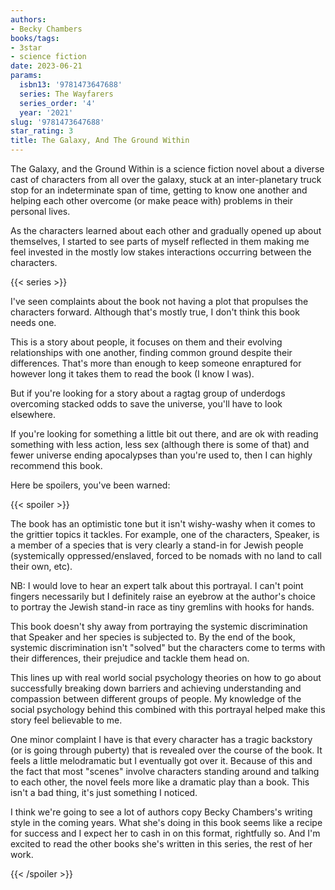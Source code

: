 ```yaml
---
authors:
- Becky Chambers
books/tags:
- 3star
- science fiction
date: 2023-06-21
params:
  isbn13: '9781473647688'
  series: The Wayfarers
  series_order: '4'
  year: '2021'
slug: '9781473647688'
star_rating: 3
title: The Galaxy, And The Ground Within
---
```


The Galaxy, and the Ground Within is a science fiction novel about a diverse cast of characters from all over the galaxy, stuck at an inter-planetary truck stop for an indeterminate span of time, getting to know one another and helping each other overcome (or make peace with) problems in their personal lives.

As the characters learned about each other and gradually opened up about themselves, I started to see parts of myself reflected in them making me feel invested in the mostly low stakes interactions occurring between the characters.

<!--more-->

{{< series >}}

I've seen complaints about the book not having a plot that propulses the characters forward. Although that's mostly true, I don't think this book needs one.

This is a story about people, it focuses on them and their evolving relationships with one another, finding common ground despite their differences. That's more than enough to keep someone enraptured for however long it takes them to read the book (I know I was).

But if you're looking for a story about a ragtag group of underdogs overcoming stacked odds to save the universe, you'll have to look elsewhere.

If you're looking for something a little bit out there, and are ok with reading something with less action, less sex (although there is some of that) and fewer universe ending apocalypses than you're used to, then I can highly recommend this book.

Here be spoilers, you've been warned:

{{< spoiler >}}

The book has an optimistic tone but it isn't wishy-washy when it comes to the grittier topics it tackles. For example, one of the characters, Speaker, is a member of a species that is very clearly a stand-in for Jewish people (systemically oppressed/enslaved, forced to be nomads with no land to call their own, etc).

NB: I would love to hear an expert talk about this portrayal. I can't point fingers necessarily but I definitely raise an eyebrow at the author's choice to portray the Jewish stand-in race as tiny gremlins with hooks for hands.

This book doesn't shy away from portraying the systemic discrimination that Speaker and her species is subjected to. By the end of the book, systemic discrimination isn't "solved" but the characters come to terms with their differences, their prejudice and tackle them head on.

This lines up with real world social psychology theories on how to go about successfully breaking down barriers and achieving understanding and compassion between different groups of people. My knowledge of the social psychology behind this combined with this portrayal helped make this story feel believable to me.

One minor complaint I have is that every character has a tragic backstory (or is going through puberty) that is revealed over the course of the book. It feels a little melodramatic but I eventually got over it. Because of this and the fact that most "scenes" involve characters standing around and talking to each other, the novel feels more like a dramatic play than a book. This isn't a bad thing, it's just something I noticed.

I think we're going to see a lot of authors copy Becky Chambers's writing style in the coming years. What she's doing in this book seems like a recipe for success and I expect her to cash in on this format, rightfully so. And I'm excited to read the other books she's written in this series, the rest of her work.

{{< /spoiler >}}